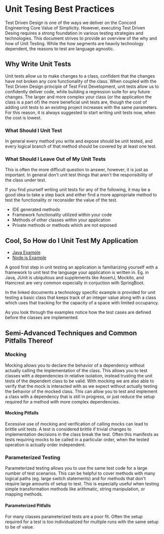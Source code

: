 # Unit Tesing Best Practices

Test Driven Design is one of the ways we deliver on the Concord Engineering Core Value of Simplicity.
However, executing Test Driven Desing requires a strong foundation in various testing strategies and technologies.
This document strives to provide an overview of the why and how of Unit Testing.
While the how segments are heavily technology dependent, the reasons to test are language agnostic.

## Why Write Unit Tests

Unit tests allow us to make changes to a class, confident that the changes have not broken any core functionality of the class.
When coupled with the Test Driven Design principle of Test First Development, unit tests allow us to confidently deliver code, while building a regression suite for any future changes.
The larger and more complex your class (or the application the class is a part of) the more beneficial unit tests are, though the cost of adding unit tests to an existing project increases with the same parameters.
For this reason, it is always suggested to start writing unit tests now, when the cost is lowest.

### What Should I Unit Test

In general every method you write and expose should be unit tested, and every logical branch of that method should be covered by at least one test.

### What Should I Leave Out of My Unit Tests

This is often the more difficult question to answer, however, it is just as important.
In general don't unit test things that aren't the responsibility of the class under test.

If you find yourself writing unit tests for any of the following, it may be a good idea to take a step back and either find a more appropriate method to test the functionality or reconsider the value of the test.

* IDE generated methods
* Framework functionality utilized within your code
* Methods of other classes within your application
* Private methods or methods which are not exposed

## Cool, So How do I Unit Test My Application

* [Java Example](./JavaUnitTestingExample.md)
* [Node.js Example](./NodeJsUnitTestingExample.md)

A good first step in unit testing an application is familiarizing yourself with a framework to unit test the language your application is written in. Eg. in Java, JUnit is ubiquitous and supplements like AssertJ, Mockito, and Hamcrest are very common especially in conjuction with SpringBoot.

In the linked documents a technology specific example is provided for unit testing a basic class that keeps track of an integer value along with a class which uses that tracking for the capacity of a space with limited occupancy.

As you look through the examples notice how the test cases are defined before the classes are implemented.

## Semi-Advanced Techniques and Common Pitfalls Thereof

### Mocking

Mocking allows you to declare the behavior of a dependency without actually calling the implementation of the class.
This allows you to test classes with a dependencies in relative isolation, instead trusting the unit tests of the dependent class to be valid.
With mocking we are also able to verify that the mock is interacted with as we expect without actually testing the behavior of the mocked class.
This can allow you to test and implement a class with a dependency that is still in progress, or just reduce the setup required for a method with more complex dependencies.

#### Mocking Pitfalls

Excessive use of mocking and verification of calling mocks can lead to brittle unit tests.
A test is considered brittle if trivial changes to implementation decisions in the class break the test.
Often this manifests as tests requiring mocks to be called in a particular order, when the tested operation is actually order independent.

### Parameterized Testing

Parameterized testing allows you to use the same test code for a large number of test scenarios.  This can be helpful to cover methods with many logical paths (eg. large switch statements) and for methods that don't require large amounts of setup to test. This is especially useful when testing simple transformation methods like arithmatic, string manipulation, or mapping methods.

#### Parameterized Pitfalls

For many classes parameterized tests are a poor fit.
Often the setup required for a test is too individualized for multiple runs with the same setup to be of value.
